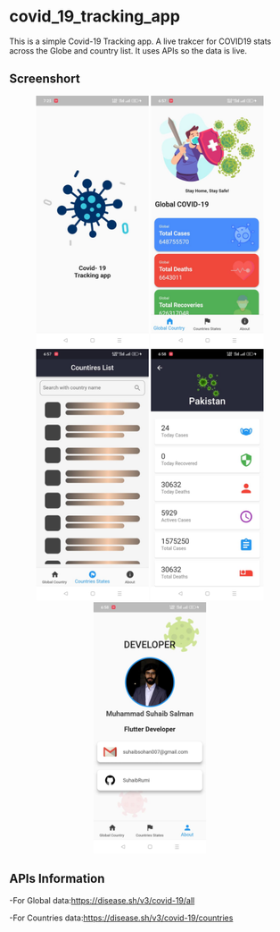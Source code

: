 # covid_19_tracking_app

This is a simple Covid-19 Tracking app.
A live trakcer for COVID19 stats across the Globe and country list. It uses APIs so the data is live.


## Screenshort
<p Align ="center">
<img src = "/ScreenShort/spalsh screen.jpg" height = 450;> <img src = "ScreenShort/load data.jpg" height = 450;>
<img src = "ScreenShort/shimmer effects.jpg" height = 450;> <img src = "/ScreenShort/counrty histroy.jpg" height = 450;> 
 <img src = "/ScreenShort/about.jpg" height = 450;>

</p>

## APIs Information

-For Global data:https://disease.sh/v3/covid-19/all

-For Countries data:https://disease.sh/v3/covid-19/countries

